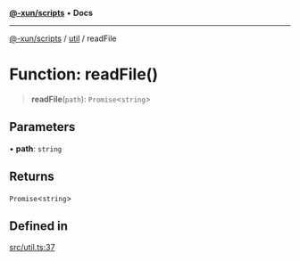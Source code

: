 [**@-xun/scripts**](../../README.md) • **Docs**

***

[@-xun/scripts](../../README.md) / [util](../README.md) / readFile

# Function: readFile()

> **readFile**(`path`): `Promise`\<`string`\>

## Parameters

• **path**: `string`

## Returns

`Promise`\<`string`\>

## Defined in

[src/util.ts:37](https://github.com/Xunnamius/xscripts/blob/7364616ea349761591231a3547bd697ec67ed34b/src/util.ts#L37)
